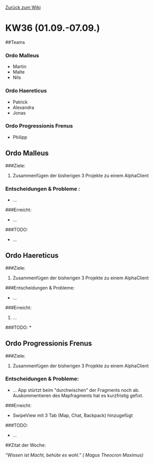 [Zurück zum Wiki](https://github.com/Institute-Web-Science-and-Technologies/GeoVisualization/wiki/Entwicklungstagebuch)
# KW36 (01.09.-07.09.)
##Teams
### Ordo Malleus
* Martin 
* Malte 
* Nils

### Ordo Haereticus
* Patrick
* Alexandra
* Jonas

### Ordo Progressionis Frenus
* Philipp

## Ordo Malleus
###Ziele:
 1. Zusammenfügen der bisherigen 3 Projekte zu einem AlphaClient
 
### Entscheidungen & Probleme :
* ...

###Erreicht:
* ...

###TODO:
* ...


## Ordo Haereticus
###Ziele:

 1. Zusammenfügen der bisherigen 3 Projekte zu einem AlphaClient


###Entscheidungen & Probleme:
* ...
 
###Erreicht:
 1. ...
 
###TODO:
* 

## Ordo Progressionis Frenus
###Ziele:
 1. Zusammenfügen der bisherigen 3 Projekte zu einem AlphaClient
   

### Entscheidungen & Probleme:
* ... App stürtzt beim "durchwischen" der Fragments noch ab. Auskommentieren des Mapfragments hat es kurzfristig gefixt.

###Erreicht:
* SwipeView mit 3 Tab (Map, Chat, Backpack) hinzugefügt

###TODO:
* ...


##Zitat der Woche:

_"Wissen ist Macht, behüte es wohl." ( Magus Theocron Maximus)_
